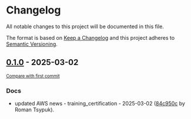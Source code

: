 # Changelog

All notable changes to this project will be documented in this file.

The format is based on [Keep a Changelog](http://keepachangelog.com/en/1.0.0/)
and this project adheres to [Semantic Versioning](http://semver.org/spec/v2.0.0.html).

<!-- insertion marker -->
## [0.1.0](https://github.com/tsypuk/aws-news/releases/tag/ver-2025-03-020.1.0) - 2025-03-02

<small>[Compare with first commit](https://github.com/tsypuk/aws-news/compare/471c34d09a7559eb349009e7e8947e9ea885c8f6...ver-2025-03-02)</small>

### Docs

- updated AWS news - training_certification - 2025-03-02 ([84c950c](https://github.com/tsypuk/aws-news/commit/84c950c672ce0b8e910bb57423794a30a6131679) by Roman Tsypuk).

